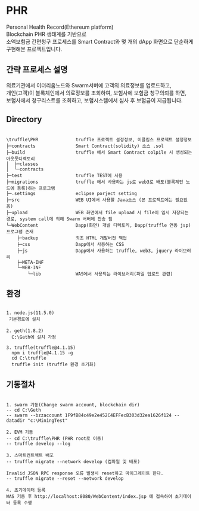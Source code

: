 # PHR

Personal Health Record(Ethereum  platform)  
Blockchain PHR 생태계를 기반으로  
소액보험금 간편청구 프로세스를 Smart Contract와 몇 개의 dApp 화면으로 단순하게 구현해본 프로젝트입니다.

## 간략 프로세스 설명

의료기관에서 이더리움노드와 Swarm서버에 고객의 의료정보를 업로드하고,  
개인(고객)이 블록체인에서 의료정보를 조회하여, 보험사에 보험금 청구의뢰를 하면,  
보험사에서 청구리스트를 조회하고, 보험시스템에서 심사 후 보험금이 지급됩니다.  

## Directory
<pre><code>
\truffle\PHR              truffle 프로젝트 설정정보, 이클립스 프로젝트 설정정보  
├─contracts               Smart Contract(solidity) 소스 .sol  
├─build                   truffle 에서 Smart Contract colpile 시 생성되는 아웃풋디렉토리  
│  ├─classes  
│  └─contracts  
├─test                    truffle TEST에 사용  
├─migrations              truffle 에서 사용하는 js로 web3로 배포(블록체인 노드에 등록)하는 프로그램  
├─.settings               eclipse porject setting  
├─src                     WEB UI에서 사용할 Java소스 (본 프로젝트에는 필요없음)  
├─upload                  WEB 화면에서 file upload 시 file이 임시 저장되는 경로, system call에 의해 Swarm 서버에 전송 됨  
└─WebContent              Dapp(화면) 개발 디렉토리, Dapp(truffle 연동 jsp)프로그램 존재  
    ├─backup              최초 HTML 개발버전 백업  
    ├─css                 Dapp에서 사용하는 CSS  
    ├─js                  Dapp에서 사용하는 truffle, web3, jquery 라이브러리  
    ├─META-INF              
    └─WEB-INF               
        └─lib             WAS에서 사용되는 라이브러리(파일 업로드 관련)  
</code></pre>

## 환경
<pre><code>
1. node.js(11.5.0)  
 기본경로에 설치  

2. geth(1.8.2)　
  C:\Geth에 설치 가정

3. truffle(truffle@4.1.15)
  npm i truffle@4.1.15 -g
  cd C:\truffle
  truffle init (truffle 환경 초기화)
</code></pre>


## 기동절차
<pre><code>
1. swarm 기동(Change swarm account, blockchain dir)
-- cd C:\Geth
-- swarm --bzzaccount 1F9fB84c49e2e452C4EFFecB303d32ea1626f124 --datadir "c:\MiningTest" 

2. EVM 기동
-- cd C:\truffle\PHR (PHR root로 이동)
-- truffle develop --log

3. 스마트컨트렉트 배포
-- truffle migrate --network develop (컴파일 및 배포)

Invalid JSON RPC response 오류 발생시 reset하고 마이그레이트 한다.
-- truffle migrate --reset --network develop

4. 초기데이터 등록
WAS 기동 후 http://localhost:8080/WebContent/index.jsp 에 접속하여 초기데이터 등록 수행
</code></pre>
